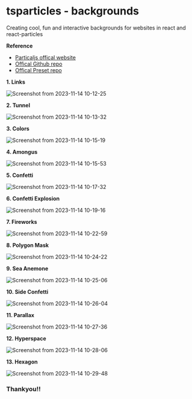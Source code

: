 # tsparticles - backgrounds 

Creating cool, fun and interactive backgrounds for websites in react and react-particles

**Reference** 
* [Particaljs offical website](https://particles.js.org/)
* [Offical Github repo](https://github.com/tsparticles/tsparticles)
* [Offical Preset repo](https://github.com/tsparticles/presets)

**1. Links**

![Screenshot from 2023-11-14 10-12-25](https://github.com/priyankaj04/tsparticles-backgrounds/assets/103273242/6abb0a0a-410e-4af8-b31b-84ceba495dbd)

**2. Tunnel**

![Screenshot from 2023-11-14 10-13-32](https://github.com/priyankaj04/tsparticles-backgrounds/assets/103273242/9b9bf02c-437f-42b1-be75-adbb2ea05d17)

**3. Colors**

![Screenshot from 2023-11-14 10-15-19](https://github.com/priyankaj04/tsparticles-backgrounds/assets/103273242/93bb6e2c-03bc-4710-9221-877d6e205d91)

**4. Amongus**

![Screenshot from 2023-11-14 10-15-53](https://github.com/priyankaj04/tsparticles-backgrounds/assets/103273242/1fb6c9c5-4e4a-4092-8863-8a518b42013a)

**5. Confetti**

![Screenshot from 2023-11-14 10-17-32](https://github.com/priyankaj04/tsparticles-backgrounds/assets/103273242/2e18921f-8811-4ef4-bbbc-962cb72510d7)

**6. Confetti Explosion**

![Screenshot from 2023-11-14 10-19-16](https://github.com/priyankaj04/tsparticles-backgrounds/assets/103273242/5633b312-8105-41b6-afd0-fe18a52be54a)


**7. Fireworks**

![Screenshot from 2023-11-14 10-22-59](https://github.com/priyankaj04/tsparticles-backgrounds/assets/103273242/a5016cff-d66f-448c-b26d-6c1fbd6e3f3e)

**8. Polygon Mask**

![Screenshot from 2023-11-14 10-24-22](https://github.com/priyankaj04/tsparticles-backgrounds/assets/103273242/3445cee9-3130-4ecc-a496-6846409795d7)


**9. Sea Anemone**

![Screenshot from 2023-11-14 10-25-06](https://github.com/priyankaj04/tsparticles-backgrounds/assets/103273242/f00bffcf-6c6b-4ef6-884e-877465f6b515)

**10. Side Confetti**

![Screenshot from 2023-11-14 10-26-04](https://github.com/priyankaj04/tsparticles-backgrounds/assets/103273242/956bac29-d1fb-43a2-bc69-6ad2325dac27)

**11. Parallax**

![Screenshot from 2023-11-14 10-27-36](https://github.com/priyankaj04/tsparticles-backgrounds/assets/103273242/1ab1ff96-8cfe-4b4c-af2c-2986c9f8a4ed)

**12. Hyperspace**

![Screenshot from 2023-11-14 10-28-06](https://github.com/priyankaj04/tsparticles-backgrounds/assets/103273242/95e23345-522e-4d9e-960f-9aa7e64e8ab3)

**13. Hexagon**

![Screenshot from 2023-11-14 10-29-48](https://github.com/priyankaj04/tsparticles-backgrounds/assets/103273242/c529eb73-4f19-464c-baf5-ef61ae0e2b79)

### Thankyou!!
